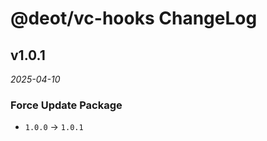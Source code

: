 # @deot/vc-hooks ChangeLog

## v1.0.1

_2025-04-10_

### Force Update Package

- `1.0.0` -> `1.0.1`
